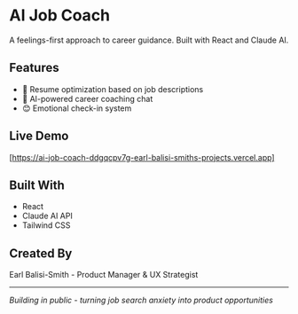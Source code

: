 # AI Job Coach

A feelings-first approach to career guidance. Built with React and Claude AI.

## Features
- 🎯 Resume optimization based on job descriptions
- 💬 AI-powered career coaching chat
- 😊 Emotional check-in system

## Live Demo
[https://ai-job-coach-ddgqcpv7g-earl-balisi-smiths-projects.vercel.app]

## Built With
- React
- Claude AI API
- Tailwind CSS

## Created By
Earl Balisi-Smith - Product Manager & UX Strategist

---
*Building in public - turning job search anxiety into product opportunities*
